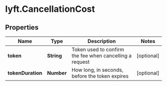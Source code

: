 # lyft.CancellationCost

## Properties
Name | Type | Description | Notes
------------ | ------------- | ------------- | -------------
**token** | **String** | Token used to confirm the fee when cancelling a request | [optional] 
**tokenDuration** | **Number** | How long, in seconds, before the token expires | [optional] 


